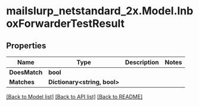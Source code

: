 # mailslurp_netstandard_2x.Model.InboxForwarderTestResult

## Properties

Name | Type | Description | Notes
------------ | ------------- | ------------- | -------------
**DoesMatch** | **bool** |  | 
**Matches** | **Dictionary&lt;string, bool&gt;** |  | 

[[Back to Model list]](../README#documentation-for-models) [[Back to API list]](../README#documentation-for-api-endpoints) [[Back to README]](../README)

